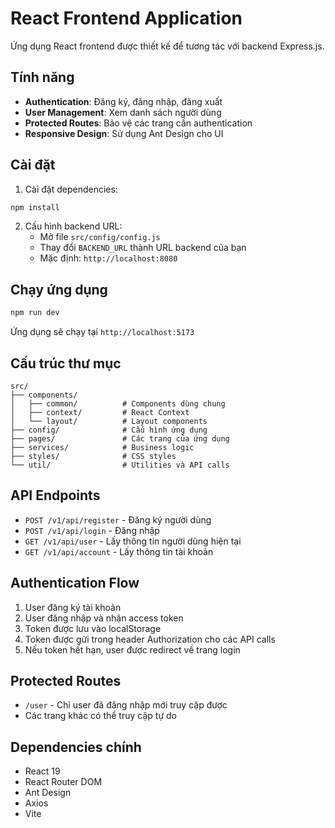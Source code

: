 # React Frontend Application

Ứng dụng React frontend được thiết kế để tương tác với backend Express.js.

## Tính năng

- **Authentication**: Đăng ký, đăng nhập, đăng xuất
- **User Management**: Xem danh sách người dùng
- **Protected Routes**: Bảo vệ các trang cần authentication
- **Responsive Design**: Sử dụng Ant Design cho UI

## Cài đặt

1. Cài đặt dependencies:
```bash
npm install
```

2. Cấu hình backend URL:
   - Mở file `src/config/config.js`
   - Thay đổi `BACKEND_URL` thành URL backend của bạn
   - Mặc định: `http://localhost:8080`

## Chạy ứng dụng

```bash
npm run dev
```

Ứng dụng sẽ chạy tại `http://localhost:5173`

## Cấu trúc thư mục

```
src/
├── components/
│   ├── common/          # Components dùng chung
│   ├── context/         # React Context
│   └── layout/          # Layout components
├── config/              # Cấu hình ứng dụng
├── pages/               # Các trang của ứng dụng
├── services/            # Business logic
├── styles/              # CSS styles
└── util/                # Utilities và API calls
```

## API Endpoints

- `POST /v1/api/register` - Đăng ký người dùng
- `POST /v1/api/login` - Đăng nhập
- `GET /v1/api/user` - Lấy thông tin người dùng hiện tại
- `GET /v1/api/account` - Lấy thông tin tài khoản

## Authentication Flow

1. User đăng ký tài khoản
2. User đăng nhập và nhận access token
3. Token được lưu vào localStorage
4. Token được gửi trong header Authorization cho các API calls
5. Nếu token hết hạn, user được redirect về trang login

## Protected Routes

- `/user` - Chỉ user đã đăng nhập mới truy cập được
- Các trang khác có thể truy cập tự do

## Dependencies chính

- React 19
- React Router DOM
- Ant Design
- Axios
- Vite
